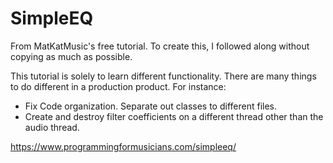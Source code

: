 # SimpleEQ

From MatKatMusic's free tutorial. To create this, I followed along without copying as much as possible. 

This tutorial is solely to learn different functionality. There are many things to do different in a production product. For instance:
- Fix Code organization. Separate out classes to different files. 
- Create and destroy filter coefficients on a different thread other than the audio thread. 

https://www.programmingformusicians.com/simpleeq/
